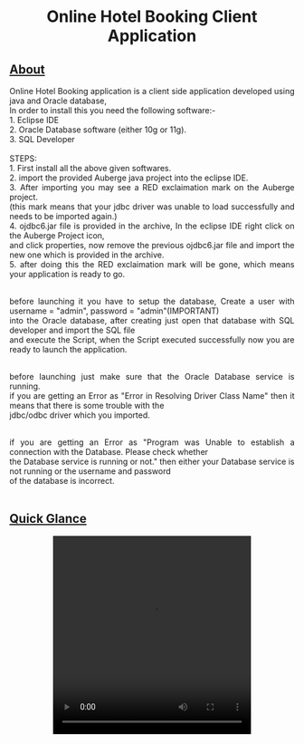
<html lang="en">
<head>
    <meta charset="UTF-8">
    <meta name="viewport" content="width=device-width, initial-scale=1.0">
    <title>Online Hotel Booking</title>
</head>
<body align='justify'>
    <center><h1>Online Hotel Booking Client Application</h1></center>
    <h2><u>About</u></h2>
        Online Hotel Booking application is a client side application developed using java and Oracle database,
<br>
In order to install this you need the following software:-<br>
1. Eclipse IDE<br>
2. Oracle Database software (either 10g or 11g).<br>
3. SQL Developer<br>
<br>
STEPS:<br>
1. First install all the above given softwares.<br>
2. import the provided Auberge java project into the eclipse IDE.<br>
3. After importing you may see a RED exclaimation mark on the Auberge project.<br>
   (this mark means that your jdbc driver was unable to load successfully and needs to be imported again.)<br>
4. ojdbc6.jar file is provided in the archive, In the eclipse IDE right click on the Auberge Project icon,<br>
   and click properties, now remove the previous ojdbc6.jar file and import the new one which is provided in the archive.<br>
5. after doing this the RED exclaimation mark will be gone, which means your application is ready to go.<br><br>

before launching it you have to setup the database, Create a user with username = "admin", password = "admin"(IMPORTANT) <br>
into the Oracle database, after creating just open that database with SQL developer and import the SQL file <br>
and execute the Script, when the Script executed successfully now you are ready to launch the application.<br><br>

before launching just make sure that the Oracle Database service is running.<br>
if you are getting an Error as "Error in Resolving Driver Class Name" then it means that there is some trouble with the <br>
jdbc/odbc driver which you imported.<br><br>

if you are getting an Error as "Program was Unable to establish a connection with the Database. Please check whether <br>
the Database service is running or not." then either your Database service is not running or the username and password <br>
of the database is incorrect.<br>
<br>
    <h2><u>Quick Glance</u></h2>
    <center><p>
        <video width="350" height="350" controls>
         <source src="res/Auberge-1.webm" type="video/webm">
       Your browser does not support the video tag.
       </video> 
    </p></center>
</body>
</html>
